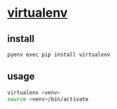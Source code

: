 # [virtualenv](https://github.com/pypa/virtualenv)

## install

```sh
pyenv exec pip install virtualenv
```

## usage

```sh
virtualenv <venv>
source <venv>/bin/activate
```
